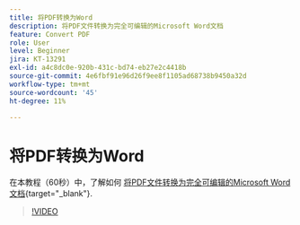```yaml
---
title: 将PDF转换为Word
description: 将PDF文件转换为完全可编辑的Microsoft Word文档
feature: Convert PDF
role: User
level: Beginner
jira: KT-13291
exl-id: a4c8dc0e-920b-431c-bd74-eb27e2c4418b
source-git-commit: 4e6fbf91e96d26f9ee8f1105ad68738b9450a32d
workflow-type: tm+mt
source-wordcount: '45'
ht-degree: 11%

---
```


# 将PDF转换为Word

在本教程（60秒）中，了解如何 [将PDF文件转换为完全可编辑的Microsoft Word文档](https://www.adobe.com/acrobat/online/pdf-to-word.html){target="_blank"}.

>[!VIDEO](https://video.tv.adobe.com/v/3411376?quality=12&learn=on&hidetitle=true)
